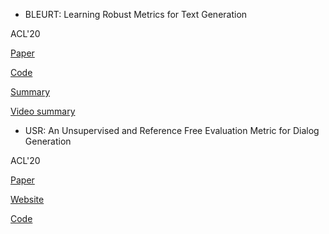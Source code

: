 - BLEURT: Learning Robust Metrics for Text Generation

ACL'20

[Paper](https://arxiv.org/abs/2004.04696)

[Code](https://github.com/google-research/bleurt)

[Summary](https://twitter.com/dipanjand/status/1248445801409413122)

[Video summary](https://www.youtube.com/watch?v=rl4nUngiR2k&feature=youtu.be)


- USR: An Unsupervised and Reference Free Evaluation Metric for Dialog Generation

ACL'20

[Paper](https://arxiv.org/pdf/2005.00456.pdf)

[Website](http://shikib.com/usr)

[Code](https://github.com/Shikib/usr)
